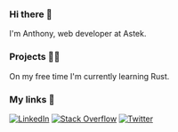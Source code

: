 ### Hi there 👋

I'm Anthony, web developer at Astek.

### Projects 👨‍💻

On my free time I'm currently learning Rust.

### My links 🔗

[![LinkedIn](https://img.shields.io/static/v1?label=%20&logo=linkedin&message=LinkedIn&color=0A66C2&style=for-the-badge)](https://www.linkedin.com/in/anthony-rave-5b4231144/)
[![Stack Overflow](https://img.shields.io/static/v1?label=%20&logo=stackoverflow&message=Stack%20Overflow&color=F8F9F9&style=for-the-badge)](https://stackoverflow.com/users/13439129/anthony-rave)
[![Twitter](https://img.shields.io/static/v1?label=%20&logo=twitter&logoColor=white&message=Twitter&color=1DA1F2&style=for-the-badge)](https://twitter.com/anthony_rave)

<!--

Here are some ideas to get you started:

- 🔭 I’m currently working on ...
- 🌱 I’m currently learning ...
- 👯 I’m looking to collaborate on ...
- 🤔 I’m looking for help with ...
- 💬 Ask me about ...
- 📫 How to reach me: ...
- 😄 Pronouns: ...
- ⚡ Fun fact: ...
-->
